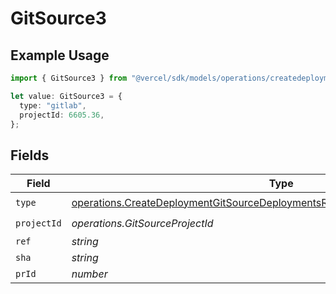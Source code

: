 # GitSource3

## Example Usage

```typescript
import { GitSource3 } from "@vercel/sdk/models/operations/createdeployment.js";

let value: GitSource3 = {
  type: "gitlab",
  projectId: 6605.36,
};
```

## Fields

| Field                                                                                                                                                                          | Type                                                                                                                                                                           | Required                                                                                                                                                                       | Description                                                                                                                                                                    |
| ------------------------------------------------------------------------------------------------------------------------------------------------------------------------------ | ------------------------------------------------------------------------------------------------------------------------------------------------------------------------------ | ------------------------------------------------------------------------------------------------------------------------------------------------------------------------------ | ------------------------------------------------------------------------------------------------------------------------------------------------------------------------------ |
| `type`                                                                                                                                                                         | [operations.CreateDeploymentGitSourceDeploymentsResponse200ApplicationJSONType](../../models/operations/createdeploymentgitsourcedeploymentsresponse200applicationjsontype.md) | :heavy_check_mark:                                                                                                                                                             | N/A                                                                                                                                                                            |
| `projectId`                                                                                                                                                                    | *operations.GitSourceProjectId*                                                                                                                                                | :heavy_check_mark:                                                                                                                                                             | N/A                                                                                                                                                                            |
| `ref`                                                                                                                                                                          | *string*                                                                                                                                                                       | :heavy_minus_sign:                                                                                                                                                             | N/A                                                                                                                                                                            |
| `sha`                                                                                                                                                                          | *string*                                                                                                                                                                       | :heavy_minus_sign:                                                                                                                                                             | N/A                                                                                                                                                                            |
| `prId`                                                                                                                                                                         | *number*                                                                                                                                                                       | :heavy_minus_sign:                                                                                                                                                             | N/A                                                                                                                                                                            |